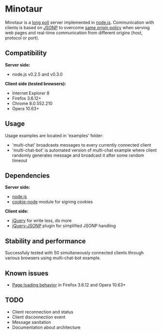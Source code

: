 Minotaur
========

Minotaur is a [long poll](http://en.wikipedia.org/wiki/Push_technology) server implemented 
in [node.js](http://nodejs.org/). Communication with clients is based on [JSONP](http://en.wikipedia.org/wiki/JSONP#JSONP) 
to overcome [same origin policy](http://en.wikipedia.org/wiki/Same_origin_policy) when serving 
web pages and real-time communication from different origins (host, protocol or port).


Compatibility
-------------

**Server side:**

 * node.js v0.2.5 and v0.3.0

**Client side (tested browsers):**

 * Internet Explorer 8
 * Firefox 3.6.12+
 * Chrome 8.0.552.210
 * Opera 10.63+


Usage
-----

Usage examples are located in 'examples' folder:

 * 'multi-chat' broadcasts messages to every currently connected client
 * 'multi-chat-bot' is automated version of multi-chat example where client randomly generates message and broadcast it after some random timeout


Dependencies
------------

**Server side:**

 * [node.js](http://nodejs.org/)
 * [cookie-node](https://github.com/jed/cookie-node) module for signing cookies

**Client side:**

 * [jQuery](http://jquery.com/) for write less, do more
 * [jQuery-JSONP](http://code.google.com/p/jquery-jsonp/) plugin for simplified JSONP handling


Stability and performance
-------------------------

Successfuly tested with 50 simultaneously connected clients through various browsers using multi-chat-bot example.


Known issues
------------

 * [Page loading behavior](http://code.google.com/p/jquery-jsonp/issues/detail?id=31) in Firefox 3.6.12 and Opera 10.63+


TODO
----

 * Client reconnection and status
 * Client disconnection event 
 * Message sanitation
 * Documentation about architecture